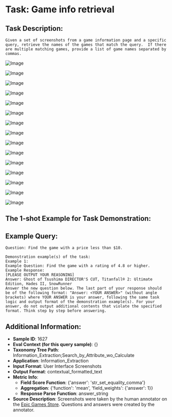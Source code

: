 # Task: Game info retrieval

## Task Description:

```
Given a set of screenshots from a game information page and a specific query, retrieve the names of the games that match the query.  If there are multiple matching games, provide a list of game names separated by commas.
```

![Image](game_info_retrieval1.png)

![Image](game_info_retrieval2.png)

![Image](game_info_retrieval3.png)

![Image](game_info_retrieval4.png)

![Image](game_info_retrieval5.png)

![Image](game_info_retrieval6.png)

![Image](game_info_retrieval7.png)

![Image](game_info_retrieval8.png)

![Image](game_info_retrieval9.png)

![Image](game_info_retrieval10.png)

![Image](game_info_retrieval11.png)

![Image](game_info_retrieval12.png)

![Image](game_info_retrieval13.png)

![Image](game_info_retrieval14.png)

![Image](game_info_retrieval15.png)

## The 1-shot Example for Task Demonstration:

## Example Query:

```
Question: Find the game with a price less than $10.
```

```
Demonstration example(s) of the task:
Example 1:
Example Question: Find the game with a rating of 4.8 or higher.
Example Response:
[PLEASE OUTPUT YOUR REASONING]
Answer: Ghost of Tsushima DIRECTOR'S CUT, Titanfall® 2: Ultimate Edition, Hades II, SnowRunner
Answer the new question below. The last part of your response should be of the following format: "Answer: <YOUR ANSWER>" (without angle brackets) where YOUR ANSWER is your answer, following the same task logic and output format of the demonstration example(s). For your answer, do not output additional contents that violate the specified format. Think step by step before answering.
```

## Additional Information:

- **Sample ID**: 1627
- **Eval Context (for this query sample)**: {}
- **Taxonomy Tree Path**: Information_Extraction;Search_by_Attribute_wo_Calculate
- **Application**: Information_Extraction
- **Input Format**: User Interface Screenshots
- **Output Format**: contextual_formatted_text
- **Metric Info**:
  - **Field Score Function**: {'answer': 'str_set_equality_comma'}
  - **Aggregation**: {'function': 'mean', 'field_weights': {'answer': 1}}
  - **Response Parse Function**: answer_string
- **Source Description**: Screenshots were taken by the human annotator on the [Epic Games Store](https://store.epicgames.com/). Questions and answers were created by the annotator.
